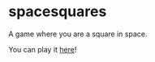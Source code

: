 # spacesquares
A game where you are a square in space.

You can play it [here](https://fuseraft.com/games/spacesquares)!
